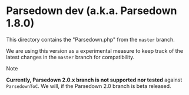 # Parsedown dev (a.k.a. Parsedown 1.8.0)

This directory contains the "Parsedown.php" from the `master` branch.

We are using this version as a experimental measure to keep track of the latest changes in the `master` branch for compatibility.

> [!NOTE]
> **Currently, Parsedown 2.0.x branch is not supported nor tested** against `ParsedownToC`. We will, if the Parsedown 2.0 branch is beta released.
